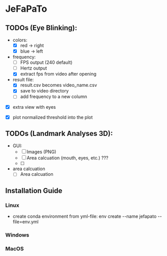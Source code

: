 # JeFaPaTo

## TODOs (Eye Blinking):

- colors:
  - [X] red  -> right
  - [X] blue -> left

- frequency:
  - [ ] FPS output (240 default)
  - [ ] Hertz output
  - [X] extract fps from video after opening

- result file:
  - [X] result.csv becomes video_name.csv
  - [X] save to video directory
  - [ ] add frequency to a new column

- [X] extra view with eyes

- [X] plot normalized threshold into the plot

## TODOs (Landmark Analyses 3D):
- GUI:
  - [ ] Images (PNG)
  - [ ] Area calcuation (mouth, eyes, etc.) ???
  - [ ] 

- area calcuation
  - [ ] Area calcuation

## Installation Guide

### Linux
- create conda environment from yml-file:
    env create --name jefapato --file=env.yml

### Windows

### MacOS
